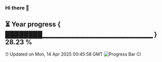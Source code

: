 ### Hi there 👋
⏳ Year progress { ████████▁▁▁▁▁▁▁▁▁▁▁▁▁▁▁▁▁▁▁▁▁▁ } 28.23 %
---
⏰ Updated on Mon, 14 Apr 2025 00:45:58 GMT
![Progress Bar CI](https://github.com/Moyi321/Moyi321/workflows/Progress%20Bar%20CI/badge.svg)
